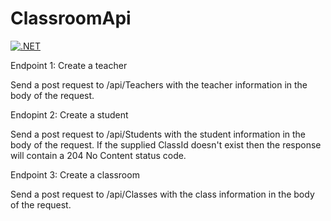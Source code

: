 # ClassroomApi

[![.NET](https://github.com/gchurch/ClassroomApi/actions/workflows/dotnet.yml/badge.svg)](https://github.com/gchurch/ClassroomApi/actions/workflows/dotnet.yml)


Endpoint 1: Create a teacher

Send a post request to /api/Teachers with the teacher information in the body of the request.

Endopint 2: Create a student

Send a post request to /api/Students with the student information in the body of the request. If the supplied ClassId doesn't exist then the response will contain a 204 No Content status code.

Endpoint 3: Create a classroom

Send a post request to /api/Classes with the class information in the body of the request.
